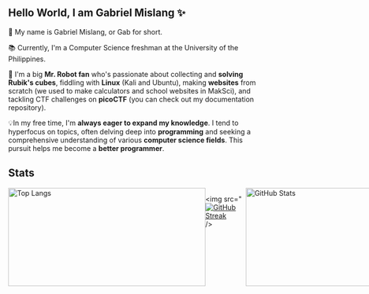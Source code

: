 ## Hello World, I am Gabriel Mislang ✨

💬 My name is Gabriel Mislang, or Gab for short.

📚 Currently, I'm a Computer Science freshman at the University of the Philippines.

🤖 I'm a big **Mr. Robot fan** who's passionate about collecting and **solving Rubik's cubes**, fiddling with **Linux** (Kali and Ubuntu), making **websites** from scratch (we used to make calculators and school websites in MakSci), and tackling CTF challenges on **picoCTF** (you can check out my documentation repository). 

💡In my free time, I'm **always eager to expand my knowledge**. I tend to hyperfocus on topics, often delving deep into **programming** and seeking a comprehensive understanding of various **computer science fields**. This pursuit helps me become a **better programmer**.

## 


## Stats
<div style="display: flex;">
  <img width="400" height="200" src="https://github-readme-stats-git-masterrstaa-rickstaa.vercel.app/api/top-langs/?username=meezlung&theme=dark" alt="Top Langs" />

  <img src="[![GitHub Streak](http://github-readme-streak-stats.herokuapp.com?user=meezlung&theme=dark)](https://git.io/streak-stats) />

  <img width="400" height="200" src="https://github-readme-stats.vercel.app/api?username=meezlung&theme=dark&show_icons=true" alt="GitHub Stats" />
</div>


<!--
**meezlung/meezlung** is a ✨ _special_ ✨ repository because its `README.md` (this file) appears on your GitHub profile.

Here are some ideas to get you started:

- 🔭 I’m currently working on ...
- 🌱 I’m currently learning ...
- 👯 I’m looking to collaborate on ...
- 🤔 I’m looking for help with ...
- 💬 Ask me about ...
- 📫 How to reach me: ...
- 😄 Pronouns: ...
- ⚡ Fun fact: ...
-->
